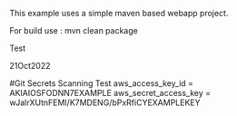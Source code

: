 This example uses a simple maven based webapp project.

For build use : mvn clean package

Test

21Oct2022



#Git Secrets Scanning Test
aws_access_key_id = AKIAIOSFODNN7EXAMPLE
aws_secret_access_key = wJalrXUtnFEMI/K7MDENG/bPxRfiCYEXAMPLEKEY
